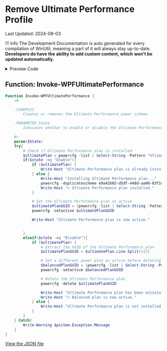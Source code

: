﻿# Remove Ultimate Performance Profile

Last Updated: 2024-08-03


!!! info
     The Development Documentation is auto generated for every compilation of WinUtil, meaning a part of it will always stay up-to-date. **Developers do have the ability to add custom content, which won't be updated automatically.**


<!-- BEGIN CUSTOM CONTENT -->

<!-- END CUSTOM CONTENT -->

<details>
<summary>Preview Code</summary>

```json
{
    "Content":  "Remove Ultimate Performance Profile",
    "category":  "Performance Plans",
    "panel":  "2",
    "Order":  "a081_",
    "Type":  "Button",
    "ButtonWidth":  "300"
}
```
</details>

## Function: Invoke-WPFUltimatePerformance
```powershell
Function Invoke-WPFUltimatePerformance {
    <#

    .SYNOPSIS
        Creates or removes the Ultimate Performance power scheme

    .PARAMETER State
        Indicates whether to enable or disable the Ultimate Performance power scheme

    #>
    param($State)
    Try{
        # Check if Ultimate Performance plan is installed
        $ultimatePlan = powercfg -list | Select-String -Pattern "Ultimate Performance"
        if($state -eq "Enable"){
            if ($ultimatePlan) {
                Write-Host "Ultimate Performance plan is already installed."
            } else {
                Write-Host "Installing Ultimate Performance plan..."
                powercfg -duplicatescheme e9a42b02-d5df-448d-aa00-03f14749eb61
                Write-Host "> Ultimate Performance plan installed."
            }

            # Set the Ultimate Performance plan as active
            $ultimatePlanGUID = (powercfg -list | Select-String -Pattern "Ultimate Performance").Line.Split()[3]
            powercfg -setactive $ultimatePlanGUID

            Write-Host "Ultimate Performance plan is now active."


        }
        elseif($state -eq "Disable"){
            if ($ultimatePlan) {
                # Extract the GUID of the Ultimate Performance plan
                $ultimatePlanGUID = $ultimatePlan.Line.Split()[3]

                # Set a different power plan as active before deleting the Ultimate Performance plan
                $balancedPlanGUID = (powercfg -list | Select-String -Pattern "Balanced").Line.Split()[3]
                powercfg -setactive $balancedPlanGUID

                # Delete the Ultimate Performance plan
                powercfg -delete $ultimatePlanGUID

                Write-Host "Ultimate Performance plan has been uninstalled."
                Write-Host "> Balanced plan is now active."
            } else {
                Write-Host "Ultimate Performance plan is not installed."
            }
        }
    } Catch{
        Write-Warning $psitem.Exception.Message
    }
}
```


<!-- BEGIN SECOND CUSTOM CONTENT -->

<!-- END SECOND CUSTOM CONTENT -->

[View the JSON file](https://github.com/ChrisTitusTech/winutil/tree/main/config/tweaks.json)

